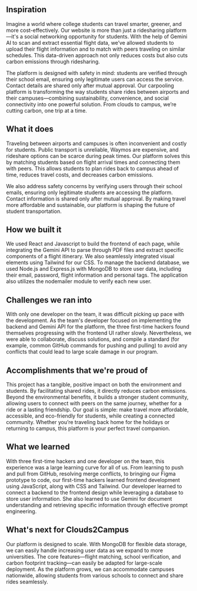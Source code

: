 ## Inspiration
Imagine a world where college students can travel smarter, greener, and more cost-effectively. Our website is more than just a ridesharing platform—it's a social networking opportunity for students. With the help of Gemini AI to scan and extract essential flight data, we’ve allowed students to upload their flight information and to match with peers traveling on similar schedules. This data-driven approach not only reduces costs but also cuts carbon emissions through ridesharing.

The platform is designed with safety in mind: students are verified through their school email, ensuring only legitimate users can access the service. Contact details are shared only after mutual approval.
Our carpooling platform is transforming the way students share rides between airports and their campuses—combining sustainability, convenience, and social connectivity into one powerful solution. From clouds to campus, we’re cutting carbon, one trip at a time. 

## What it does
Traveling between airports and campuses is often inconvenient and costly for students. Public transport is unreliable, Waymos are expensive, and rideshare options can be scarce during peak times. Our platform solves this by matching students based on flight arrival times and connecting them with peers. This allows students to plan rides back to campus ahead of time, reduces travel costs, and decreases carbon emissions.

We also address safety concerns by verifying users through their school emails, ensuring only legitimate students are accessing the platform. Contact information is shared only after mutual approval. 
By making travel more affordable and sustainable, our platform is shaping the future of student transportation.

## How we built it
We used React and Javascript to build the frontend of each page, while integrating the Gemini API to parse through PDF files and extract specific components of a flight itinerary. We also seamlessly integrated visual elements using Tailwind for our CSS. To manage the backend database, we used Node.js and Express.js with MongoDB to store user data, including their email, password, flight information and personal tags. The application also utilizes the nodemailer module to verify each new user.

## Challenges we ran into
With only one developer on the team, it was difficult picking up pace with the development. As the team's developer focused on implementing the backend and Gemini API for the platform, the three first-time hackers found themselves progressing with the frontend UI rather slowly. Nevertheless, we were able to collaborate, discuss solutions, and compile a standard (for example, common GitHub commands for pushing and pulling) to avoid any conflicts that could lead to large scale damage in our program.

## Accomplishments that we're proud of
This project has a tangible, positive impact on both the environment and students. By facilitating shared rides, it directly reduces carbon emissions. Beyond the environmental benefits, it builds a stronger student community, allowing users to connect with peers on the same journey, whether for a ride or a lasting friendship. Our goal is simple: make travel more affordable, accessible, and eco-friendly for students, while creating a connected community. Whether you’re traveling back home for the holidays or returning to campus, this platform is your perfect travel companion.

## What we learned
With three first-time hackers and one developer on the team, this experience was a large learning curve for all of us. From learning to push and pull from GitHub, resolving merge conflicts, to bringing our Figma prototype to code, our first-time hackers learned frontend development using JavaScript, along with CSS and Tailwind. Our developer learned to connect a backend to the frontend design while leveraging a database to store user information. She also learned to use Gemini for document understanding and retrieving specific information through effective prompt engineering.

## What's next for Clouds2Campus
Our platform is designed to scale. With MongoDB for flexible data storage, we can easily handle increasing user data as we expand to more universities. The core features—flight matching, school verification, and carbon footprint tracking—can easily be adapted for large-scale deployment. As the platform grows, we can accommodate campuses nationwide, allowing students from various schools to connect and share rides seamlessly.
